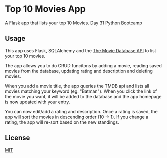 # Top 10 Movies App

A Flask app that lists your top 10 Movies. Day 31 Python Bootcamp

## Usage

This app uses Flask, SQLAlchemy and the [The Movie Database API](https://www.themoviedb.org/documentation/api)
to list your top 10 movies.

The app allows you to do CRUD funcitons by adding a movie, reading saved movies
from the database, updating rating and description and deleting movies.

When you add a movie title, the app queries the TMDB api and lists all movies
matching your keyword (eg. "Batman"). When you click the link of the movie you
want, it will be added to the database and the app homepage is now updated with
your entry.

You can now edit/add a rating and description. Once a rating is saved, the app
will sort the movies in descending order (10 -> 1). If you change a rating, the
app will re-sort based on the new standings.

## License

[MIT](https://choosealicense.com/licenses/mit/)
